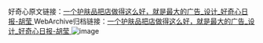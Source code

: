 好奇心原文链接：[一个护肤品把店做得这么好，就是最大的广告_设计_好奇心日报-胡莹 ](https://www.qdaily.com/articles/5896.html)
WebArchive归档链接：[一个护肤品把店做得这么好，就是最大的广告_设计_好奇心日报-胡莹 ](http://web.archive.org/web/20181001164942/http://www.qdaily.com:80/articles/5896.html)
![image](http://ww3.sinaimg.cn/large/007d5XDply1g3wj9ux7ynj30u09n4npd)